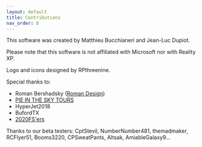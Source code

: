 ```yaml
---
layout: default
title: Contributions
nav_order: 8
---
```


This software was created by Matthieu Bucchianeri and Jean-Luc Dupiot.

Please note that this software is not affiliated with Microsoft nor with Reality XP.

Logo and icons designed by RPthreenine.

Special thanks to:
- Roman Bershadsky ([Roman Design](https://flightsimulation.romandesign.ca/))
- [PIE IN THE SKY TOURS](https://www.youtube.com/c/pieintheskytours)
- HyperJet2018
- BufordTX
- [2020FS'ers](https://www.youtube.com/channel/UCwCZlJ5_EOSzS9_gNvyWFTw)

Thanks to our beta testers: CptStevil, NumberNumber481, themadmaker, RCFlyer51, Booms3220, CPSweatPants, Altsak, AmiableGalaxy9...
